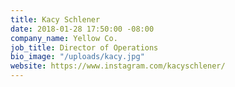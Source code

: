 ```yaml
---
title: Kacy Schlener
date: 2018-01-28 17:50:00 -08:00
company_name: Yellow Co.
job_title: Director of Operations
bio_image: "/uploads/kacy.jpg"
website: https://www.instagram.com/kacyschlener/
---
```


